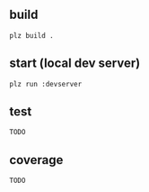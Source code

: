 ## build
```
plz build .
```
## start (local dev server)
```
plz run :devserver
```
## test
```
TODO
```
## coverage
```
TODO
```
